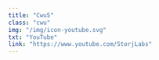 ```yaml
---
title: "Cwu5"
class: "cwu"
img: "/img/icon-youtube.svg"
txt: "YouTube"
link: "https://www.youtube.com/StorjLabs"
---
```


